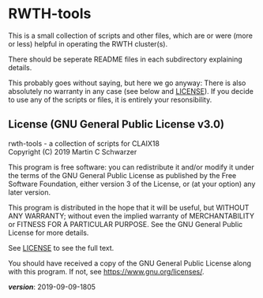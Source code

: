 # RWTH-tools

This is a small collection of scripts and other files, which are or were (more or less) 
helpful in operating the RWTH cluster(s).

There should be seperate README files in each subdirectory explaining details.

This probably goes without saying, but here we go anyway:
There is also absolutely no warranty in any case (see below and [LICENSE](LICENSE)). 
If you decide to use any of the scripts or files, it is entirely your resonsibility.

## License (GNU General Public License v3.0)

rwth-tools - a collection of scripts for CLAIX18  
Copyright (C) 2019 Martin C Schwarzer

This program is free software: you can redistribute it and/or modify
it under the terms of the GNU General Public License as published by
the Free Software Foundation, either version 3 of the License, or
(at your option) any later version.

This program is distributed in the hope that it will be useful,
but WITHOUT ANY WARRANTY; without even the implied warranty of
MERCHANTABILITY or FITNESS FOR A PARTICULAR PURPOSE.  See the
GNU General Public License for more details.

See [LICENSE](LICENSE) to see the full text.

You should have received a copy of the GNU General Public License
along with this program.  If not, see <https://www.gnu.org/licenses/>.

___version___: 2019-09-09-1805
